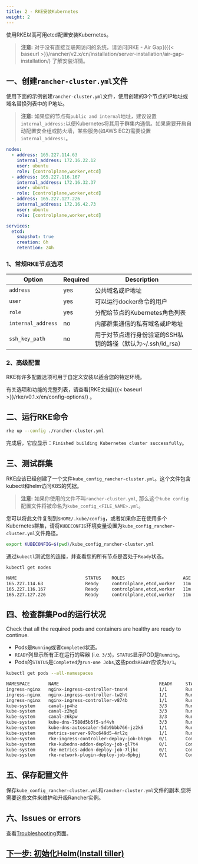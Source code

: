 ```yaml
---
title: 2 - RKE安装Kubernetes
weight: 2
---
```


使用RKE以高可用etcd配置安装Kubernetes。

> **注意:** 对于没有直接互联网访问的系统，请访问[RKE - Air Gap]({{< baseurl >}}/rancher/v2.x/cn/installation/server-installation/air-gap-installation/) 了解安装详情。

## 一、创建`rancher-cluster.yml`文件

使用下面的示例创建`rancher-cluster.yml`文件，使用创建的3个节点的IP地址或域名替换列表中的IP地址。

> **注意:**  如果您的节点有`public and internal`地址，建议设置`internal_address:`以便Kubernetes将其用于群集内通信。如果需要开启自动配置安全组或防火墙，某些服务(如AWS EC2)需要设置`internal_address:`。

```yaml
nodes:
  - address: 165.227.114.63
    internal_address: 172.16.22.12
    user: ubuntu
    role: [controlplane,worker,etcd]
  - address: 165.227.116.167
    internal_address: 172.16.32.37
    user: ubuntu
    role: [controlplane,worker,etcd]
  - address: 165.227.127.226
    internal_address: 172.16.42.73
    user: ubuntu
    role: [controlplane,worker,etcd]

services:
  etcd:
    snapshot: true
    creation: 6h
    retention: 24h
```

### 1、常规RKE节点选项

| Option | Required | Description |
| --- | --- | --- |
| `address` | yes | 公共域名或IP地址 |
| `user` | yes | 可以运行docker命令的用户|
| `role` | yes | 分配给节点的Kubernetes角色列表 |
| `internal_address` | no | 内部群集通信的私有域名或IP地址 |
| `ssh_key_path` | no | 用于对节点进行身份验证的SSH私钥的路径（默认为~/.ssh/id_rsa） |

### 2、高级配置

RKE有许多配置选项可用于自定义安装以适合您的特定环境。

有关选项和功能的完整列表，请查看[RKE文档]({{< baseurl >}}/rke/v0.1.x/en/config-options/) 。

## 二、运行RKE命令

```bash
rke up --config ./rancher-cluster.yml
```

完成后，它应显示：`Finished building Kubernetes cluster successfully`。

## 三、测试群集

RKE应该已经创建了一个文件`kube_config_rancher-cluster.yml`。这个文件包含kubectl和helm访问K8S的凭据。

>**注意:** 如果你使用的文件不叫`rancher-cluster.yml`, 那么这个`kube config`配置文件将被命名为`kube_config_<FILE_NAME>.yml`。

您可以将此文件复制到`$HOME/.kube/config`，或者如果你正在使用多个Kubernetes群集，请将`KUBECONFIG`环境变量设置为`kube_config_rancher-cluster.yml`文件路径。

```bash
export KUBECONFIG=$(pwd)/kube_config_rancher-cluster.yml
```

通过`kubectl`测试您的连接，并查看您的所有节点是否处于`Ready`状态。

```bash
kubectl get nodes

NAME                          STATUS    ROLES                      AGE       VERSION
165.227.114.63                Ready     controlplane,etcd,worker   11m       v1.10.1
165.227.116.167               Ready     controlplane,etcd,worker   11m       v1.10.1
165.227.127.226               Ready     controlplane,etcd,worker   11m       v1.10.1
```

## 四、检查群集Pod的运行状况

Check that all the required pods and containers are healthy are ready to continue.

- Pods是`Running`或者`Completed`状态。
- `READY`列显示所有正在运行的容器 (i.e. `3/3`)，`STATUS`显示POD是`Running`。
- Pods的`STATUS`是`Completed`为`run-one Jobs`,这些pods`READY`应该为`0/1`。

```bash
kubectl get pods --all-namespaces

NAMESPACE       NAME                                      READY     STATUS      RESTARTS   AGE
ingress-nginx   nginx-ingress-controller-tnsn4            1/1       Running     0          30s
ingress-nginx   nginx-ingress-controller-tw2ht            1/1       Running     0          30s
ingress-nginx   nginx-ingress-controller-v874b            1/1       Running     0          30s
kube-system     canal-jp4hz                               3/3       Running     0          30s
kube-system     canal-z2hg8                               3/3       Running     0          30s
kube-system     canal-z6kpw                               3/3       Running     0          30s
kube-system     kube-dns-7588d5b5f5-sf4vh                 3/3       Running     0          30s
kube-system     kube-dns-autoscaler-5db9bbb766-jz2k6      1/1       Running     0          30s
kube-system     metrics-server-97bc649d5-4rl2q            1/1       Running     0          30s
kube-system     rke-ingress-controller-deploy-job-bhzgm   0/1       Completed   0          30s
kube-system     rke-kubedns-addon-deploy-job-gl7t4        0/1       Completed   0          30s
kube-system     rke-metrics-addon-deploy-job-7ljkc        0/1       Completed   0          30s
kube-system     rke-network-plugin-deploy-job-6pbgj       0/1       Completed   0          30s
```

## 五、保存配置文件

保存`kube_config_rancher-cluster.yml`和`rancher-cluster.yml`文件的副本,您将需要这些文件来维护和升级Rancher实例。

## 六、Issues or errors

查看[Troubleshooting](./troubleshooting/)页面。

## [下一步: 初始化Helm(Install tiller)](../helm-install/)
